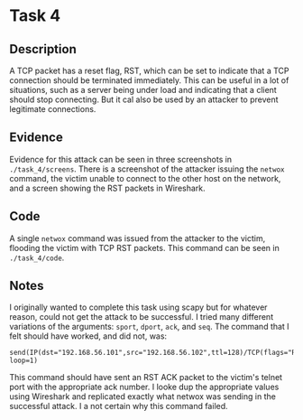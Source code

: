 Task 4
======

## Description

A TCP packet has a reset flag, RST, which can be set to indicate that a TCP connection should be terminated immediately. This can be useful in a lot of situations, such as a server being under load and indicating that a client should stop connecting. But it cal also be used by an attacker to prevent legitimate connections.

## Evidence

Evidence for this attack can be seen in three screenshots in `./task_4/screens`. There is a screenshot of the attacker issuing the `netwox` command, the victim unable to connect to the other host on the network, and a screen showing the RST packets in Wireshark.

## Code

A single `netwox` command was issued from the attacker to the victim, flooding the victim with TCP RST packets. This command can be seen in `./task_4/code`.

## Notes

I originally wanted to complete this task using scapy but for whatever reason, could not get the attack to be successful. I tried many different variations of the arguments: `sport`, `dport`, `ack`, and `seq`. The command that I felt should have worked, and did not, was:

```
send(IP(dst="192.168.56.101",src="192.168.56.102",ttl=128)/TCP(flags="RA",sport=23,dport=52250,ack=1730944919,seq=0), loop=1)
```

This command should have sent an RST ACK packet to the victim's telnet port with the appropriate ack number. I looke dup the appropriate values using Wireshark and replicated exactly what netwox was sending in the successful attack. I a not certain why this command failed.
